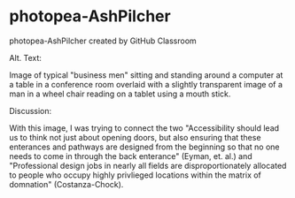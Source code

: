 # photopea-AshPilcher
photopea-AshPilcher created by GitHub Classroom

Alt. Text:

Image of typical "business men" sitting and standing around a computer at a table in a conference room overlaid with a slightly transparent image of a man in a wheel chair reading on a tablet using a mouth stick.

Discussion:

With this image, I was trying to connect the two "Accessibility should lead us to think not just about opening doors, but also ensuring that these enterances and pathways are designed from the beginning so that no one needs to come in through the back enterance" (Eyman, et. al.) and "Professional design jobs in nearly all fields are disproportionately allocated to people who occupy highly privlieged locations within the matrix of domnation" (Costanza-Chock).
